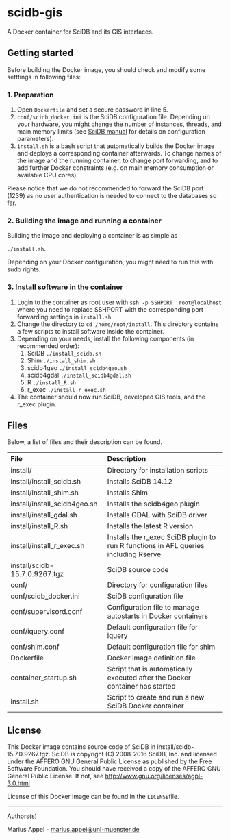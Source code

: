 # scidb-gis
A Docker container for SciDB and its GIS interfaces.

## Getting started


Before building the Docker image, you should check and modify some setttings in following files:

### 1. Preparation
1. Open `Dockerfile` and set a secure password in line 5.
2. `conf/scidb_docker.ini` is the SciDB configuration file. Depending on your hardware, you might change the number of instances, threads, and main memory limits (see [SciDB manual](http://www.paradigm4.com/HTMLmanual/14.8/scidb_ug/ch02s06s02.html) for details on configuration parameters).
3. `install.sh` is a bash script that automatically builds the Docker image and deploys a corresponding container afterwards. To change names of the image and the running container, to change port forwarding, and to add further Docker constraints (e.g. on main memory consumption or available CPU cores).

Please notice that we do not recommended to forward the SciDB port (1239) as no user authentication is needed to connect to the databases so far.

### 2. Building the image and running a container
Building the image and deploying a container is as simple as

`./install.sh`.

Depending on your Docker configuration, you might need to run this with sudo rights.



### 3. Install software in the container

1. Login to the container as root user with `ssh -p SSHPORT  root@localhost` where you need to replace SSHPORT with the corresponding port forwarding settings in `install.sh`. 
2. Change the directory to `cd /home/root/install`. This directory contains a few scripts to install software inside the container.
3. Depending on your needs, install the following components (in recommended order):
    1. SciDB `./install_scidb.sh`
	2. Shim `./install_shim.sh`
	3. scidb4geo `./install_scidb4geo.sh`
	4. scidb4gdal `./install_scidb4gdal.sh`
	5. R `./install_R.sh`
	6. r_exec `./install_r_exec.sh`
4. The container should now run SciDB, developed GIS tools, and the r_exec plugin.




## Files
Below, a list of files and their description can be found.

| File        | Description           |
| :------------- | :-------------------------------------------------------| 
| install/ | Directory for installation scripts |
| install/install_scidb.sh | Installs SciDB 14.12 |
| install/install_shim.sh | Installs Shim |
| install/install_scidb4geo.sh | Installs the scidb4geo plugin |
| install/install_gdal.sh | Installs GDAL with SciDB driver |
| install/install_R.sh | Installs the latest R version  |
| install/install_r_exec.sh | Installs the r_exec SciDB plugin to run R functions in AFL queries including Rserve |
| install/scidb-15.7.0.9267.tgz| SciDB source code |
| conf/ | Directory for configuration files |
| conf/scidb_docker.ini | SciDB configuration file |
| conf/supervisord.conf | Configuration file to manage autostarts in Docker containers |
| conf/iquery.conf | Default configuration file for iquery |
| conf/shim.conf | Default configuration file for shim |
| Dockerfile | Docker image definition file |
| container_startup.sh | Script that is automatically executed after the Docker container has started  |
| install.sh | Script to create and run a new SciDB Docker container  |



## License
This Docker image contains source code of SciDB in install/scidb-15.7.0.9267.tgz. SciDB is copyright (C) 2008-2016 SciDB, Inc. and licensed under the AFFERO GNU General Public License as published by the Free Software Foundation. You should have received a copy of the AFFERO GNU General Public License. If not, see <http://www.gnu.org/licenses/agpl-3.0.html>

License of this Docker image can be found in the `LICENSE`file.

----

Authors(s)

Marius Appel - marius.appel@uni-muenster.de